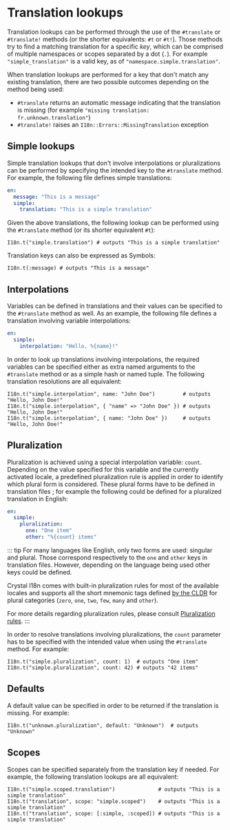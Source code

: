 # Translation lookups

Translation lookups can be performed through the use of the `#translate` or `#translate!` methods (or the shorter
equivalents: `#t` or `#t!`). Those methods try to find a matching translation for a specific _key_, which can be 
comprised of multiple namespaces or scopes separated by a dot (`.`). For example `"simple_translation"` is a valid key,
as of `"namespace.simple.translation"`.

When translation lookups are performed for a key that don't match any existing translation, there are two possible
outcomes depending on the method being used:

* `#translate` returns an automatic message indicating that the translation is missing (for example 
  `"missing translation: fr.unknown.translation"`)
* `#translate!` raises an `I18n::Errors::MissingTranslation` exception

## Simple lookups

Simple translation lookups that don't involve interpolations or pluralizations can be performed by specifying the 
intended key to the `#translate` method. For example, the following file defines simple translations:

```yaml
en:
  message: "This is a message"
  simple:
    translation: "This is a simple translation"
```

Given the above translations, the following lookup can be performed using the `#translate` method (or its shorter
equivalent `#t`):

```crystal
I18n.t("simple.translation") # outputs "This is a simple translation"
```

Translation keys can also be expressed as Symbols:

```crystal
I18n.t(:message) # outputs "This is a message"
```

## Interpolations

Variables can be defined in translations and their values can be specified to the `#translate` method as well. As an
example, the following file defines a translation involving variable interpolations:

```yaml
en:
  simple:
    interpolation: "Hello, %{name}!"
```

In order to look up translations involving interpolations, the required variables can be specified either as extra named
arguments to the `#translate` method or as a simple hash or named tuple. The following translation resolutions are all 
equivalent:

```crystal
I18n.t("simple.interpolation", name: "John Doe")         # outputs "Hello, John Doe!"
I18n.t("simple.interpolation", { "name" => "John Doe" }) # outputs "Hello, John Doe!"
I18n.t("simple.interpolation", { name: "John Doe" })     # outputs "Hello, John Doe!"
```

## Pluralization

Pluralization is achieved using a special interpolation variable: `count`. Depending on the value specified for this
variable and the currently activated locale, a predefined pluralization rule is applied in order to identify which 
plural form is considered. These plural forms have to be defined in translation files ; for example the following could
be defined for a pluralized translation in English:

```yaml
en:
  simple:
    pluralization:
      one: "One item"
      other: "%{count} items"
```

::: tip
For many languages like English, only two forms are used: singular and plural. Those correspond respectively to the 
`one` and `other` keys in translation files. However, depending on the language being used other keys could be defined.

Crystal I18n comes with built-in pluralization rules for most of the available locales and supports all the short 
mnemonic tags defined [by the CLDR](http://cldr.unicode.org/index/cldr-spec/plural-rules) for plural categories (`zero`, 
`one`, `two`, `few`, `many` and `other`).

For more details regarding pluralization rules, please consult [Pluralization rules](/pluralization_rules).
:::

In order to resolve translations involving pluralizations, the `count` parameter has to be specified with the intended
value when using the `#translate` method. For example:

```crystal
I18n.t("simple.pluralization", count: 1)  # outputs "One item"
I18n.t("simple.pluralization", count: 42) # outputs "42 items"
```

## Defaults

A default value can be specified in order to be returned if the translation is missing. For example:

```crystal
I18n.t("unknown.pluralization", default: "Unknown")  # outputs "Unknown"
```

## Scopes

Scopes can be specified separately from the translation key if needed. For example, the following translation lookups
are all equivalent:

```crystal
I18n.t("simple.scoped.translation")              # outputs "This is a simple translation"
I18n.t("translation", scope: "simple.scoped")    # outputs "This is a simple translation"
I18n.t("translation", scope: [:simple, :scoped]) # outputs "This is a simple translation"
```
